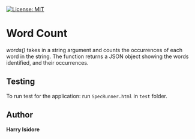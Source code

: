 [![License: MIT](https://img.shields.io/badge/License-MIT-yellow.svg)](https://opensource.org/licenses/MIT)

# Word Count
*words()* takes in a string argument and counts the occurrences of each word in the string.
The function returns a JSON object showing the words identified, and their occurrences.

## Testing
To run test for the application: run `SpecRunner.html` in `test` folder.

## Author
**Harry Isidore**
